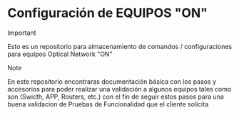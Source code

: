 # Configuración de EQUIPOS "ON"
> [!IMPORTANT]
> Esto es un repositorio para almacenamiento de comandos / configuraciones para equipos Optical Network "ON"

> [!NOTE]
>En este repositorio encontraras documentación básica con los pasos y accesorios para poder realizar una validación a algunos equipos tales como son (Swicth, APP, Routers, etc.) con el fin de seguir estos pasos para una buena validacion de Pruebas de Funcionalidad que el cliente solicita






